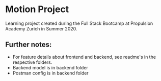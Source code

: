 # Motion Project
Learning project created during the Full Stack Bootcamp at Propulsion Academy Zurich in Summer 2020.

## Further notes:
- For feature details about frontend and backend, see readme's in the respective folders.
- Backend model is in backend folder
- Postman config is in backend folder
